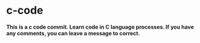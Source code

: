 # c-code
**This is a c code commit.
Learn code in C language processes.
If you have any comments, you can leave a message to correct.**
